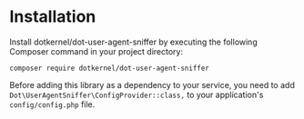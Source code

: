 # Installation

Install dotkernel/dot-user-agent-sniffer by executing the following Composer command in your project directory:

    composer require dotkernel/dot-user-agent-sniffer

Before adding this library as a dependency to your service, you need to add `Dot\UserAgentSniffer\ConfigProvider::class,` to your application's `config/config.php` file.
